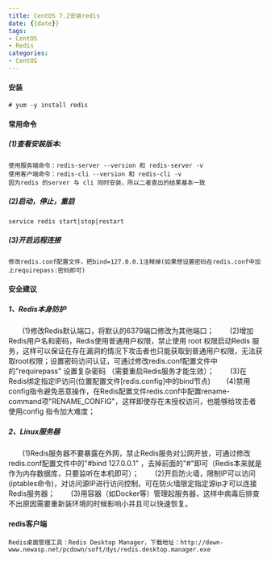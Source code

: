 ```yaml
---
title: CentOS 7.2安装redis
date: {{date}}
tags: 
- CentOS
- Redis
categories: 
- CentOS
---
```

#### 安装
	# yum -y install redis
#### 常用命令
##### (1)查看安装版本:
	使用服务端命令：redis-server --version 和 redis-server -v
	使用客户端命令：redis-cli --version 和 redis-cli -v
	因为redis 的server 与 cli 同时安装，所以二者查出的结果基本一致
##### (2)启动，停止，重启
	service redis start|stop|restart
##### (3)开启远程连接
	修改redis.conf配置文件，把bind=127.0.0.1注释掉(如果想设置密码在redis.conf中加上requirepass:密码即可)

<escape><!-- more --></escape>

#### 安全建议
##### 1、Redis本身防护
       (1)修改Redis默认端口，将默认的6379端口修改为其他端口；
       (2)增加Redis用户名和密码，Redis使用普通用户权限，禁止使用 root 权限启动Redis 服务，这样可以保证在存在漏洞的情况下攻击者也只能获取到普通用户权限，无法获取root权限；设置密码访问认证，可通过修改redis.conf配置文件中的"requirepass" 设置复杂密码 （需要重启Redis服务才能生效）；
       (3)在Redis绑定指定IP访问(位置配置文件[redis.config]中的bind节点)
       (4)禁用config指令避免恶意操作，在Redis配置文件redis.conf中配置rename-command项"RENAME_CONFIG"，这样即使存在未授权访问，也能够给攻击者使用config 指令加大难度；
##### 2、Linux服务器
       (1)Redis服务器不要暴露在外网，禁止Redis服务对公网开放，可通过修改redis.conf配置文件中的"#bind 127.0.0.1" ，去掉前面的"#"即可（Redis本来就是作为内存数据库，只要监听在本机即可）；
       (2)开启防火墙，限制IP可以访问(iptables命令)，对访问源IP进行访问控制，可在防火墙限定指定源ip才可以连接Redis服务器；
       (3)用容器（如Docker等）管理起服务器，这样中病毒后排查不出原因需要重新装环境的时候影响小并且可以快速恢复。

#### redis客户端
	Redis桌面管理工具：Redis Desktop Manager，下载地址：http://down-www.newasp.net/pcdown/soft/dys/redis.desktop.manager.exe